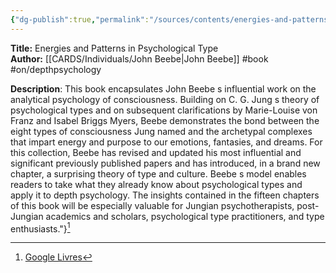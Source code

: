 ```yaml
---
{"dg-publish":true,"permalink":"/sources/contents/energies-and-patterns-in-psychological-type/","created":"2023-02-24T16:35:12.967+01:00","updated":"2023-04-23T10:57:40.972+02:00"}
---
```


**Title:** Energies and Patterns in Psychological Type  
**Author:** [[CARDS/Individuals/John Beebe\|John Beebe]]
#book #on/depthpsychology 

**Description**: This book encapsulates John Beebe s influential work on the analytical psychology of consciousness. Building on C. G. Jung s theory of psychological types and on subsequent clarifications by Marie-Louise von Franz and Isabel Briggs Myers, Beebe demonstrates the bond between the eight types of consciousness Jung named and the archetypal complexes that impart energy and purpose to our emotions, fantasies, and dreams. For this collection, Beebe has revised and updated his most influential and significant previously published papers and has introduced, in a brand new chapter, a surprising theory of type and culture. Beebe s model enables readers to take what they already know about psychological types and apply it to depth psychology. The insights contained in the fifteen chapters of this book will be especially valuable for Jungian psychotherapists, post-Jungian academics and scholars, psychological type practitioners, and type enthusiasts."}[^1]

[^1]: [Google Livres](https://books.google.fr/)